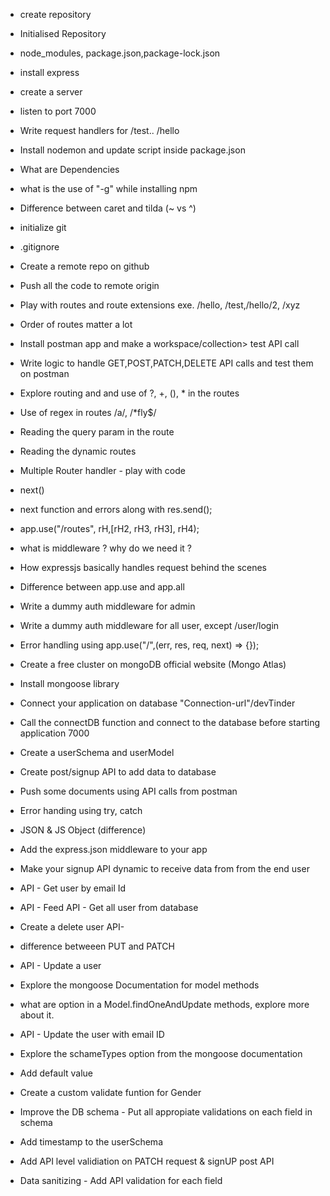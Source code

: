 - create repository
- Initialised Repository
- node_modules, package.json,package-lock.json
- install express
- create a server 
- listen to port 7000
- Write request handlers for /test.. /hello
- Install nodemon and update script inside package.json
- What are Dependencies
- what is the use of "-g" while installing npm
- Difference between caret and tilda (~ vs ^)

- initialize git
- .gitignore
- Create a remote repo on github
- Push all the code to remote origin
- Play with routes and route extensions exe. /hello, /test,/hello/2, /xyz
- Order of routes matter a lot
- Install postman app and make a workspace/collection> test API call
- Write logic to handle GET,POST,PATCH,DELETE API calls and test them on postman
- Explore routing and and use of ?, +, (), * in the routes
- Use of regex in routes /a/, /*fly$/
- Reading the query param in the route
- Reading the dynamic routes

- Multiple Router handler - play with code
- next()
- next function and errors along with res.send();
- app.use("/routes", rH,[rH2, rH3, rH3], rH4);
- what is middleware ? why do we need it ?
- How expressjs basically handles request behind the scenes
- Difference between app.use and app.all
- Write a dummy auth middleware for admin
- Write a dummy auth middleware for all user, except /user/login
- Error handling using app.use("/",(err, res, req, next) => {});

- Create a free cluster on mongoDB official website (Mongo Atlas)
- Install mongoose library
- Connect your application on database "Connection-url"/devTinder
- Call the connectDB function and connect to the database before starting application 7000
- Create a userSchema and userModel
- Create post/signup API to add data to database
- Push some documents using API calls from postman
- Error handing using try, catch

- JSON & JS Object (difference) 
- Add the express.json middleware to your app
- Make your signup API dynamic to receive data from from the end user
- API - Get user by email Id
- API - Feed API - Get all user from database
- Create a delete user API-
- difference betweeen PUT and PATCH
- API - Update a user
- Explore the mongoose Documentation for model methods
- what are option in a Model.findOneAndUpdate methods, explore more about it.
- API - Update the user with email ID

- Explore the schameTypes option from the mongoose documentation
- Add default value
- Create a custom validate funtion for Gender
- Improve the DB schema - Put all appropiate validations on each field in schema
- Add timestamp to the userSchema
- Add API level validiation on PATCH request & signUP post API
- Data sanitizing - Add API validation for each field